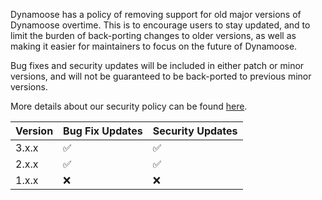 Dynamoose has a policy of removing support for old major versions of Dynamoose overtime. This is to encourage users to stay updated, and to limit the burden of back-porting changes to older versions, as well as making it easier for maintainers to focus on the future of Dynamoose.

Bug fixes and security updates will be included in either patch or minor versions, and will not be guaranteed to be back-ported to previous minor versions.

More details about our security policy can be found [here](https://github.com/dynamoose/dynamoose/security/policy).

| Version | Bug Fix Updates    | Security Updates   |
| ------- | ------------------ | ------------------ |
| 3.x.x   | :white_check_mark: | :white_check_mark: |
| 2.x.x   | :white_check_mark: | :white_check_mark: |
| 1.x.x   | :x:                | :x:                |
